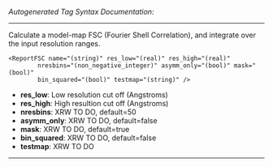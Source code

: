 _Autogenerated Tag Syntax Documentation:_

---
Calculate a model-map FSC (Fourier Shell Correlation), and integrate over the input resolution ranges.

```
<ReportFSC name="(string)" res_low="(real)" res_high="(real)"
        nresbins="(non_negative_integer)" asymm_only="(bool)" mask="(bool)"
        bin_squared="(bool)" testmap="(string)" />
```

-   **res_low**: Low resolution cut off (Angstroms)
-   **res_high**: High resultion cut off (Angstroms)
-   **nresbins**: XRW TO DO, default=50
-   **asymm_only**: XRW TO DO, default=false
-   **mask**: XRW TO DO, default=true
-   **bin_squared**: XRW TO DO, default=false
-   **testmap**: XRW TO DO

---
